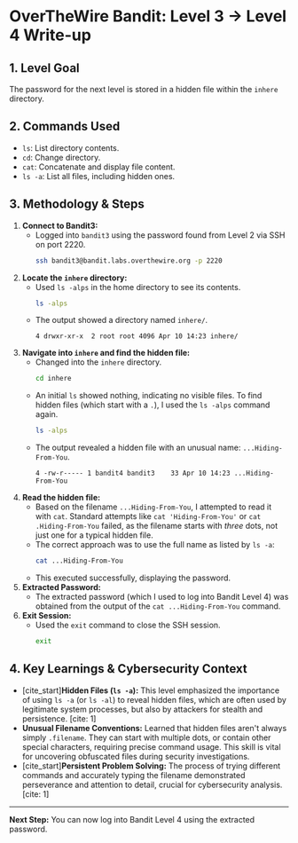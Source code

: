 # OverTheWire Bandit: Level 3 → Level 4 Write-up

## 1. Level Goal
The password for the next level is stored in a hidden file within the `inhere` directory.

## 2. Commands Used
* `ls`: List directory contents.
* `cd`: Change directory.
* `cat`: Concatenate and display file content.
* `ls -a`: List all files, including hidden ones.

## 3. Methodology & Steps
1.  **Connect to Bandit3:**
    * Logged into `bandit3` using the password found from Level 2 via SSH on port 2220.
        ```bash
        ssh bandit3@bandit.labs.overthewire.org -p 2220
        ```
2.  **Locate the `inhere` directory:**
    * Used `ls -alps` in the home directory to see its contents.
        ```bash
        ls -alps
        ```
    * The output showed a directory named `inhere/`.
        ```
        4 drwxr-xr-x  2 root root 4096 Apr 10 14:23 inhere/
        ```
3.  **Navigate into `inhere` and find the hidden file:**
    * Changed into the `inhere` directory.
        ```bash
        cd inhere
        ```
    * An initial `ls` showed nothing, indicating no visible files. To find hidden files (which start with a `.`), I used the `ls -alps` command again.
        ```bash
        ls -alps
        ```
    * The output revealed a hidden file with an unusual name: `...Hiding-From-You`.
        ```
        4 -rw-r----- 1 bandit4 bandit3    33 Apr 10 14:23 ...Hiding-From-You
        ```
4.  **Read the hidden file:**
    * Based on the filename `...Hiding-From-You`, I attempted to read it with `cat`. Standard attempts like `cat 'Hiding-From-You'` or `cat .Hiding-From-You` failed, as the filename starts with *three* dots, not just one for a typical hidden file.
    * The correct approach was to use the full name as listed by `ls -a`:
        ```bash
        cat ...Hiding-From-You
        ```
    * This executed successfully, displaying the password.
5.  **Extracted Password:**
    * The extracted password (which I used to log into Bandit Level 4) was obtained from the output of the `cat ...Hiding-From-You` command.
6.  **Exit Session:**
    * Used the `exit` command to close the SSH session.
        ```bash
        exit
        ```

## 4. Key Learnings & Cybersecurity Context
* [cite_start]**Hidden Files (`ls -a`):** This level emphasized the importance of using `ls -a` (or `ls -al`) to reveal hidden files, which are often used by legitimate system processes, but also by attackers for stealth and persistence. [cite: 1]
* **Unusual Filename Conventions:** Learned that hidden files aren't always simply `.filename`. They can start with multiple dots, or contain other special characters, requiring precise command usage. This skill is vital for uncovering obfuscated files during security investigations.
* [cite_start]**Persistent Problem Solving:** The process of trying different commands and accurately typing the filename demonstrated perseverance and attention to detail, crucial for cybersecurity analysis. [cite: 1]

---

**Next Step:** You can now log into Bandit Level 4 using the extracted password.
